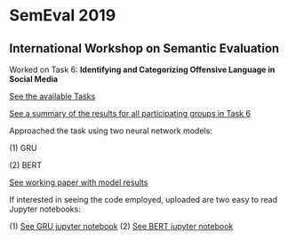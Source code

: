 # SemEval 2019
## International Workshop on Semantic Evaluation 

Worked on Task 6: **Identifying and Categorizing Offensive Language in Social Media**

[See the available Tasks](http://alt.qcri.org/semeval2019/index.php?id=tasks)

[See a summary of the results for all participating groups in Task 6](https://arxiv.org/pdf/1903.08983.pdf)

Approached the task using two neural network models:

(1) GRU

(2) BERT

[See working paper with model results](https://github.com/inespancorbo/Deep-Learning-with-Neural-Nets/blob/master/Projects/SemEval-2019/SemEval-2019-Paper.pdf)

If interested in seeing the code employed, uploaded are two easy to read Jupyter notebooks:

(1) [See GRU jupyter notebook](https://github.com/inespancorbo/Deep-Learning-with-Neural-Nets/blob/master/Projects/SemEval-2019/RNN_notebook.ipynb)
(2) [See BERT jupyter notebook](https://github.com/inespancorbo/Deep-Learning-with-Neural-Nets/blob/master/Projects/SemEval-2019/BERT_notebook.ipynb)
